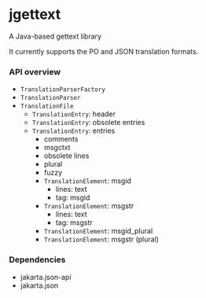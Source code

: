 # jgettext
A Java-based gettext library

It currently supports the PO and JSON translation formats.

### API overview
- `TranslationParserFactory`
- `TranslationParser`
- `TranslationFile`
    - `TranslationEntry`: header
    - `TranslationEntry`: obsolete entries
    - `TranslationEntry`: entries
        - comments
        - msgctxt
        - obsolete lines
        - plural
        - fuzzy
        - `TranslationElement`: msgid
            - lines: text
            - tag: msgid
        - `TranslationElement`: msgstr
            - lines: text
            - tag: msgstr
        - `TranslationElement`: msgid_plural
        - `TranslationElement`: msgstr (plural)

### Dependencies
- jakarta.json-api
- jakarta.json
